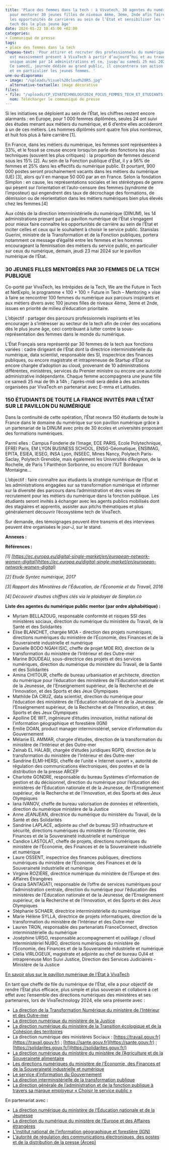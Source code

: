 ```yaml
---
title: 'Place des femmes dans la tech : à Vivatech, 30 agentes du numérique de l’État
  pour mentorer 30 jeunes filles de niveaux 4ème, 3ème, 2nde afin faire connaître
  les opportunités de carrières au sein de l’État et sensibiliser les femmes aux métiers
  tech dès le plus jeune âge'
date: 2024-05-22 10:45:00 +02:00
categories:
- Communiqué de presse
tags:
- place des femmes dans la tech
chapeau-text: 'Pour attirer et recruter des professionnels du numérique, l’État Français
  est massivement présent à VivaTech à partir d’aujourd’hui et au travers d’un stand
  unique animé par 14 administrations et ce, jusqu’au samedi 25 mai 2024 à Paris.
  Ce samedi, journée dédiée au grand public, il concentrera son action sur la jeunesse
  et en particulier les jeunes femmes. '
une-ou-diaporama:
- image: "/uploads/Visuel%20cloud%20RS.jpg"
  alternative-textuelle: image décorative
files:
- file: "/uploads/CP_VIVATECHNOLOGY2024_FOCUS_FEMMES_TECH_ET_ETUDIANTS.pdf"
  nom: Télécharger le communiqué de presse
---
```


Si les initiatives se déploient au sein de l’État, les chiffres restent encore alarmants : en Europe, pour 1 000 femmes diplômées, seules 24 ont suivi des études menant aux métiers du numérique, et 6 d’entre elles accéderont à un de ces métiers. Les hommes diplômés sont quatre fois plus nombreux, et huit fois plus à faire carrière [1]. 

En France, dans les métiers du numérique, les femmes sont représentées à 33%, et le fossé se creuse encore lorsqu’on parle des fonctions les plus techniques (souvent les plus critiques) : la proportion de femmes descend sous les 15% [2]. Au sein de la Fonction publique d’État, il y a 56% de femmes et 25% dans les effectifs du numérique public. 
Et pourtant, 900 000 postes seront prochainement vacants dans les métiers du numérique (UE) [3], alors qu’il en manque 50 000 par an en France. Selon la fondation Simplon : en cause, les représentations sociales et les stéréotypes de genre qui pèsent sur l’orientation et l’auto-censure des femmes (syndrome de l’imposteur) qui engendrent des taux de décrochage des formations, de démission ou de réorientation dans les métiers numériques bien plus élevés chez les femmes.[4]

Aux côtés de la direction interministérielle du numérique (DINUM), les 14 administrations prenant part au pavillon numérique de l’État s’engagent pour mieux faire connaître les opportunités de carrière au sein de l’État et inciter celles et ceux qui le souhaitent à choisir le service public. Stanislas Guerini, ministre de la Transformation et de la Fonction publiques, portera notamment ce message d’égalité entre les femmes et les hommes encourageant la féminisation des métiers du service public, en particulier sur ceux du numérique, demain, jeudi 23 mai 2024 sur le pavillon numérique de l’État.

### 30 JEUNES FILLES MENTORÉES PAR 30 FEMMES DE LA TECH PUBLIQUE

Co-porté par VivaTech, les Intrépides de la Tech, We are the Future in Tech et NetExplo, le programme « 100 + 100 = Future in Tech – Mentoring » vise à faire se rencontrer 100 femmes du numérique aux parcours inspirants et aux métiers divers avec 100 jeunes filles de niveaux 4ème, 3ème et 2nde, issues en priorité de milieu d’éducation prioritaire. 

L’objectif : partager des parcours professionnels inspirants et les encourager à s’intéresser au secteur de la tech afin de créer des vocations dès le plus jeune âge,  ceci contribuant à lutter contre la sous-représentation des femmes dans le monde du numérique.

L’État Français sera représenté par 30 femmes de la tech aux fonctions variées : cadre dirigeant de l’État dont la directrice interministérielle du numérique, data scientist, responsable des SI, inspectrice des finances publiques, ou encore magistrate et intrapreneuse de Startup d’État ou encore chargée d’adoption au cloud, provenant de 10 administrations différentes, ministères, services du Premier ministre ou encore une autorité administrative indépendante. Chaque femme accompagnera une jeune fille ce samedi 25 mai de 9h à 14h ; l’après-midi sera dédié à des activités organisées par VivaTech en partenariat avec E-mma et Latitudes.

### 150 ÉTUDIANTS DE TOUTE LA FRANCE INVITÉS PAR L’ÉTAT SUR LE PAVILLON DU NUMÉRIQUE 

Dans la continuité de cette opération, l’État recevra 150 étudiants de toute la France dans le domaine du numérique sur son pavillon numérique grâce à un partenariat de la DINUM avec près de 30 écoles et universités proposant des formations numériques. 

Parmi elles : Campus Fonderie de l’Image, ECE PARIS, Ecole Polytechnique, EFREI Paris, EM LYON BUSINESS SCHOOL, ENSG-Géomatique, ENSIMAG, EPITA, ESIEA, IESEG, INSA Lyon, INSEEC, Mines Nancy, Polytech Paris-Saclay, Polytech Grenoble, mais également les Universités d’Avignon, de la Rochelle, de Paris 1 Panthéon Sorbonne, ou encore l’IUT Bordeaux Montaigne… 

L’objectif : faire connaître aux étudiants la stratégie numérique de l’État et les administrations engagées sur sa transformation numérique et informer sur la diversité des parcours dans l’administration et des voies de recrutement pour les métiers du numérique dans la fonction publique. Les étudiants seront invités à échanger avec les agents publics mobilisés dont des stagiaires et apprentis, assister aux pitchs thématiques et plus généralement découvrir l’écosystème tech de VivaTech. 

Sur demande, des témoignages peuvent être transmis et des interviews peuvent être organisées le jour-J, sur le stand.

**Annexes :**

**Références :**

*[1] [https://ec.europa.eu/digital-single-market/en/european-network-women-digital](https://ec.europa.eu/digital-single-market/en/european-network-women-digital)*

*[2] Etude Syntec numérique, 2017*

*[3] Rapport des Ministères de l’Éducation, de l’Économie et du Travail, 2016*

*[4] Découvrir d’autres chiffres clés via le plaidoyer de Simplon.co*

**Liste des agentes du numérique public mentor (par ordre alphabétique) :**

* Myriam BELLAZOUG, responsable conformité et risques SSI des ministères sociaux, direction du numérique du ministère du Travail, de la Santé et des Solidarités
* Élise BLANCHET, chargée MOA - direction des projets numériques, directions numériques du ministère de l’Économie, des Finances et de la Souveraineté industrielle et numérique
* Danielle BODO NGAH ISIC, cheffe de projet MOE RIO, direction de la transformation du ministère de l’Intérieur et des Outre-mer
* Marine BOUDEAU, sous-directrice des projets et des services numériques, direction du numérique du ministère du Travail, de la Santé et des Solidarités
* Amina CHITOUR, cheffe de bureau urbanisation et architecte, direction du numérique pour l’éducation des ministères de l’Éducation nationale et de la Jeunesse, de l’Enseignement supérieur, de la Recherche et de l’Innovation, et des Sports et des Jeux Olympiques
* Mathilde DA CRUZ, data scientist, direction du numérique pour l’éducation des ministères de l’Éducation nationale et de la Jeunesse, de l’Enseignement supérieur, de la Recherche et de l’Innovation, et des Sports et des Jeux Olympiques
* Apolline DE WIT, ingénieure d’études innovation, institut national de l’information géographique et forestière (IGN)
* Emilie DOAN, product manager interministériel, service d’information du Gouvernement
* Mélanie EL AMMAR, chargée d’études, direction de la transformation du ministère de l’Intérieur et des Outre-mer
* Zeinab EL HALABI, chargée d’études juridiques RGPD, direction de la transformation du ministère de l'Intérieur et des Outre-mer
* Sandrine ELMI-HERSI, cheffe de l’unité « Internet ouvert », autorité de régulation des communications électroniques, des postes et de la distribution de la presse ARCEP
* Charlotte GONDRE, responsable du bureau Systèmes d’information de gestion et du décisionnel, direction du numérique pour l’éducation des ministères de l’Éducation nationale et de la Jeunesse, de l’Enseignement supérieur, de la Recherche et de l’Innovation, et des Sports et des Jeux Olympiques
* Iana IVANOV, cheffe de bureau valorisation de données et référentiels, direction du numérique ministère de la Justice
* Anne JEANJEAN, directrice du numérique du ministère du Travail, de la Santé et des Solidarités
* Sandrine LAPLACE, adjointe au chef de bureau SI3 infrastructure et sécurité, directions numériques du ministère de l’Économie, des Finances et de la Souveraineté industrielle et numérique
* Candice LASTOLAT, cheffe de projets, directions numériques du ministère de l’Économie, des Finances et de la Souveraineté industrielle et numérique
* Laure OSSENT, inspectrice des finances publiques, directions numériques du ministère de l’Économie, des Finances et de la Souveraineté industrielle et numérique
* Virginie ROZIÈRE, directrice numérique du ministère de l'Europe et des Affaires Étrangères
* Grazia SANTAGATI, responsable de l’offre de services numériques pour l’administration centrale, direction du numérique pour l’éducation des ministères de l’Éducation nationale et de la Jeunesse, de l’Enseignement supérieur, de la Recherche et de l’Innovation, et des Sports et des Jeux Olympiques
* Stéphanie SCHAER, directrice interministérielle du numérique
* Marie Hélène SYLLA, directrice de projets informatiques, direction de la transformation du ministère de l’Intérieur et des Outre-mer
* Lauren TRON, responsable des partenariats FranceConnect, direction interministérielle du numérique
* Joséphine URSO, responsable accompagnement et outillage / clloud Interministériel NUBO, directions numériques du ministère de l’Économie, des Finances et de la Souveraineté industrielle et numérique
* Clélia VIRLOGEUX, magistrate et adjointe au chef de bureau OJI4 et intrapreneuse Mon Suivi Justice, Direction des Services Judiciaires - Ministère de la Justice

[En savoir plus sur le pavillon numérique de l’État à VivaTech](https://www.numerique.gouv.fr/agenda/un-pavillon-du-numerique-de-lÉtat-a-vivatechnology-2024/) 


En tant que cheffe de file du numérique de l’État, elle a pour objectif de rendre l’État plus efficace, plus simple et plus souverain et collabore à cet effet avec l’ensemble des directions numériques des ministères et ses partenaires, lors de VivaTechnology 2024, elle sera présente avec :

* [La direction de la Transformation Numérique du ministère de l’Intérieur et des Outre-mer](https://www.interieur.gouv.fr/ministere/secretariat-general/direction-de-la-transformation-numerique)
* [La direction numérique du ministère de la Justice](https://www.justice.gouv.fr/)
* [La direction numérique du ministère de la Transition écologique et de la Cohésion des territoires](https://www.ecologie.gouv.fr/secretariat-general)
* La direction numérique des ministères Sociaux : [https://travail.gouv.fr](https://travail.gouv.fr) ; [https://sante.gouv.fr](https://sante.gouv.fr) ; [https://solidarites.gouv.fr/](https://solidarites.gouv.fr/)
* [La direction numérique du ministère du ministère de l’Agriculture et de la Souveraineté alimentaire](https://agriculture.gouv.fr/)
* [Les directions numériques du ministère de l’Économie, des Finances et de la Souveraineté industrielle et numérique](https://www.economie.gouv.fr/)
* [Le service d’information du Gouvernement](https://www.info.gouv.fr/organisation/service-d-information-du-gouvernement-sig )
* [La direction interministérielle de la transformation publique](https://www.modernisation.gouv.fr/)
* [La direction générale de l’administration et de la fonction publique à travers sa marque employeur « Choisir le service public »](https://www.fonction-publique.gouv.fr/la-dgafp)

En partenariat avec :

* [La direction numérique du ministère de l’Éducation nationale et de la Jeunesse](https://www.education.gouv.fr/)
* [La direction du numérique du ministère de l’Europe et des Affaires étrangères](https://www.diplomatie.gouv.fr/fr/)
* [L’institut national de l’information géographique et forestière (IGN)](https://www.ign.fr/)
* [L’autorité de régulation des communications électroniques, des postes et de la distribution de la presse (Arcep)](https://www.arcep.fr/)


